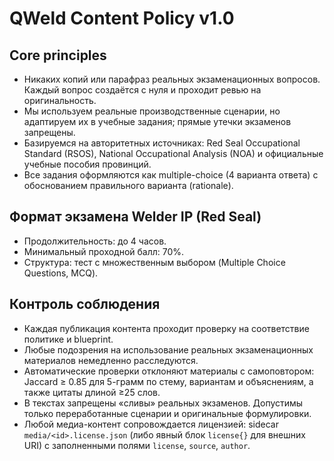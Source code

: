 # QWeld Content Policy v1.0

## Core principles
- Никаких копий или парафраз реальных экзаменационных вопросов. Каждый вопрос создаётся с нуля и проходит ревью на оригинальность.
- Мы используем реальные производственные сценарии, но адаптируем их в учебные задания; прямые утечки экзаменов запрещены.
- Базируемся на авторитетных источниках: Red Seal Occupational Standard (RSOS), National Occupational Analysis (NOA) и официальные учебные пособия провинций.
- Все задания оформляются как multiple-choice (4 варианта ответа) с обоснованием правильного варианта (rationale).

## Формат экзамена Welder IP (Red Seal)
- Продолжительность: до 4 часов.
- Минимальный проходной балл: 70%.
- Структура: тест с множественным выбором (Multiple Choice Questions, MCQ).

## Контроль соблюдения
- Каждая публикация контента проходит проверку на соответствие политике и blueprint.
- Любые подозрения на использование реальных экзаменационных материалов немедленно расследуются.
- Автоматические проверки отклоняют материалы с самоповтором: Jaccard ≥ 0.85 для 5-грамм по стему, вариантам и объяснениям, а также цитаты длиной ≥25 слов.
- В текстах запрещены «сливы» реальных экзаменов. Допустимы только переработанные сценарии и оригинальные формулировки.
- Любой медиа-контент сопровождается лицензией: sidecar `media/<id>.license.json` (либо явный блок `license{}` для внешних URI) с заполненными полями `license`, `source`, `author`.

